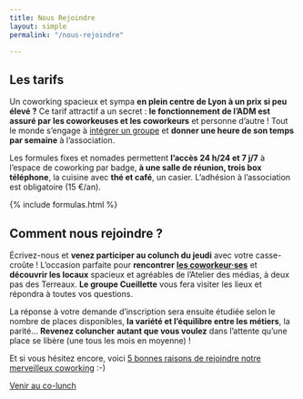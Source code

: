```yaml
---
title: Nous Rejoindre
layout: simple
permalink: "/nous-rejoindre"

---
```

## Les tarifs

Un coworking spacieux et sympa **en plein centre de Lyon à un prix si peu élevé ?** Ce tarif attractif a un secret : **le fonctionnement de l’ADM est assuré par** **les coworkeuses et les coworkeurs** et personne d’autre ! Tout le monde s’engage à [intégrer un groupe](https://www.atelier-medias.org/blog/a-latelier-des-medias-un-fonctionnement-par-groupes-ideal-pour-un-espace-autogere "Un coworking lyonnais autogéré") et **donner une heure de son temps par semaine** à l’association.

Les formules fixes et nomades permettent **l’accès 24 h/24 et 7 j/7** à l’espace de coworking par badge, **à une salle de réunion, trois box téléphone**, la cuisine avec **thé et café**, un casier. L’adhésion à l’association est obligatoire (15 €/an).

{% include formulas.html %}

## Comment nous rejoindre ?

Écrivez-nous et **venez participer au colunch du jeudi** avec votre casse-croûte ! L’occasion parfaite pour **rencontrer** [**les coworkeur·ses**](https://www.atelier-medias.org/qui-sommes-nous "Les merveilleux·ses coworkeur·ses de l’Atelier des médias") et **découvrir les locaux** spacieux et agréables de l’Atelier des médias, à deux pas des Terreaux. **Le groupe Cueillette** vous fera visiter les lieux et répondra à toutes vos questions.

La réponse à votre demande d’inscription sera ensuite étudiée selon le nombre de places disponibles, **la variété et l’équilibre entre les métiers**, la parité… **Revenez coluncher** **autant que vous voulez** dans l’attente qu’une place se libère (une tous les mois en moyenne) !

Et si vous hésitez encore, voici [5 bonnes raisons de rejoindre notre merveilleux coworking](https://www.atelier-medias.org/blog/5-bonnes-raisons-de-rejoindre-notre-coworking-a-lyon "Pourquoi l’Atelier des médias est le meilleur coworking du monde") :-)

<a class="button" href="/contact">Venir au co-lunch</a>